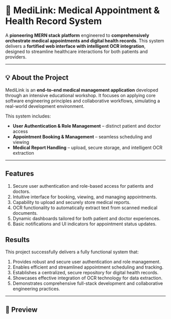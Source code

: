 # 🏥 MediLink: Medical Appointment & Health Record System

A **pioneering MERN stack platform** engineered to **comprehensively orchestrate medical appointments and digital health records**. This system delivers a **fortified web interface with intelligent OCR integration**, designed to streamline healthcare interactions for both patients and providers.

---

## 💡 About the Project

MediLink is an **end-to-end medical management application** developed through an intensive educational workshop. It focuses on applying core software engineering principles and collaborative workflows, simulating a real-world development environment.

This system includes:

* **User Authentication & Role Management** – distinct patient and doctor access 
* **Appointment Booking & Management** – seamless scheduling and viewing 
* **Medical Report Handling** – upload, secure storage, and intelligent OCR extraction 

---

## Features

1.  Secure user authentication and role-based access for patients and doctors. 
2.  Intuitive interface for booking, viewing, and managing appointments. 
3.  Capability to upload and securely store medical reports.
4.  OCR functionality to automatically extract text from scanned medical documents. 
5.  Dynamic dashboards tailored for both patient and doctor experiences.
6.  Basic notifications and UI indicators for appointment status updates. 

## Results

This project successfully delivers a fully functional system that:

1.  Provides robust and secure user authentication and role management. 
2.  Enables efficient and streamlined appointment scheduling and tracking. 
3.  Establishes a centralized, secure repository for digital health records. 
4.  Showcases effective integration of OCR technology for data extraction. 
5.  Demonstrates comprehensive full-stack development and collaborative engineering practices. 

---

## 📸 Preview
